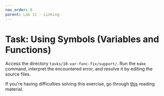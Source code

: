 ```yaml
---
nav_order: 8
parent: Lab 11 - Linking
---
```


# Task: Using Symbols (Variables and Functions)

Access the directory `tasks/10-var-func-fix/support/`.
Run the `make` command, interpret the encountered error, and resolve it by editing the source files.

If you're having difficulties solving this exercise, go through [this](../../reading/linking.md) reading material.

